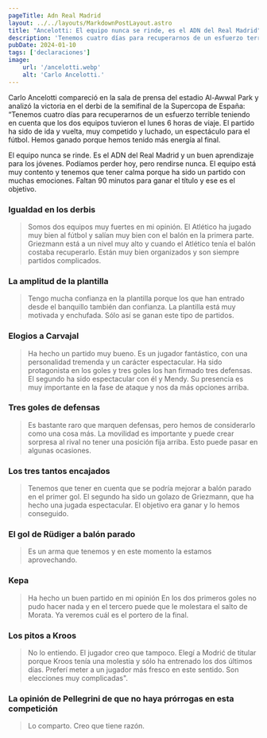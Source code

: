 ```yaml
---
pageTitle: Adn Real Madrid 
layout: ../../layouts/MarkdownPostLayout.astro
title: "Ancelotti: El equipo nunca se rinde, es el ADN del Real Madrid"
description: 'Tenemos cuatro días para recuperarnos de un esfuerzo terrible", explicó el entrenador.'
pubDate: 2024-01-10
tags: ['declaraciones']
image:
    url: '/ancelotti.webp'
    alt: 'Carlo Ancelotti.'
---
```


Carlo Ancelotti compareció en la sala de prensa del estadio Al-Awwal Park y analizó la victoria en el derbi de la semifinal de la Supercopa de España: “Tenemos cuatro días para recuperarnos de un esfuerzo terrible teniendo en cuenta que los dos equipos tuvieron el lunes 6 horas de viaje. El partido ha sido de ida y vuelta, muy competido y luchado, un espectáculo para el fútbol. Hemos ganado porque hemos tenido más energía al final.

El equipo nunca se rinde. Es el ADN del Real Madrid y un buen aprendizaje para los jóvenes. Podíamos perder hoy, pero rendirse nunca. El equipo está muy contento y tenemos que tener calma porque ha sido un partido con muchas emociones. Faltan 90 minutos para ganar el título y ese es el objetivo.

### Igualdad en los derbis
 > Somos dos equipos muy fuertes en mi opinión. El Atlético ha jugado muy bien al fútbol y salían muy bien con el balón en la primera parte. Griezmann está a un nivel muy alto y cuando el Atlético tenía el balón costaba recuperarlo. Están muy bien organizados y son siempre partidos complicados.

### La amplitud de la plantilla
 > Tengo mucha confianza en la plantilla porque los que han entrado desde el banquillo también dan confianza. La plantilla está muy motivada y enchufada. Sólo así se ganan este tipo de partidos.

### Elogios a Carvajal
 >Ha hecho un partido muy bueno. Es un jugador fantástico, con una personalidad tremenda y un carácter espectacular. Ha sido protagonista en los goles y tres goles los han firmado tres defensas. El segundo ha sido espectacular con él y Mendy. Su presencia es muy importante en la fase de ataque y nos da más opciones arriba.

### Tres goles de defensas
 > Es bastante raro que marquen defensas, pero hemos de considerarlo como una cosa más. La movilidad es importante y puede crear sorpresa al rival no tener una posición fija arriba. Esto puede pasar en algunas ocasiones.

### Los tres tantos encajados
 > Tenemos que tener en cuenta que se podría mejorar a balón parado en el primer gol. El segundo ha sido un golazo de Griezmann, que ha hecho una jugada espectacular. El objetivo era ganar y lo hemos conseguido.

### El gol de Rüdiger a balón parado
 > Es un arma que tenemos y en este momento la estamos aprovechando.

### Kepa
 > Ha hecho un buen partido en mi opinión En los dos primeros goles no pudo hacer nada y en el tercero puede que le molestara el salto de Morata. Ya veremos cuál es el portero de la final.

### Los pitos a Kroos
 > No lo entiendo. El jugador creo que tampoco. Elegí a Modrić de titular porque Kroos tenía una molestia y sólo ha entrenado los dos últimos días. Preferí meter a un jugador más fresco en este sentido. Son elecciones muy complicadas".

### La opinión de Pellegrini de que no haya prórrogas en esta competición
 > Lo comparto. Creo que tiene razón.